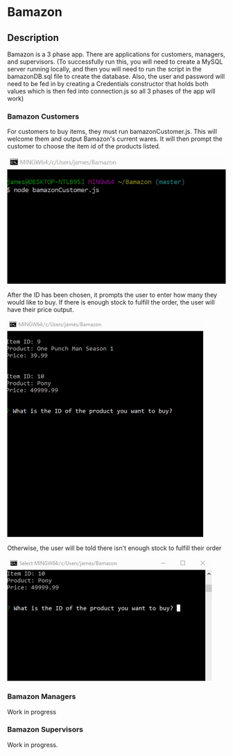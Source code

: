 # Bamazon

## Description
Bamazon is a 3 phase app. There are applications for customers, managers, and supervisors. (To successfully run this, you will need to create a MySQL server running locally, and then you will need to run the script in the bamazonDB.sql file to create the database. Also, the user and password will need to be fed in by creating a Credentials constructor that holds both values which is then fed into connection.js so all 3 phases of the app will work)

### Bamazon Customers
For customers to buy items, they must run bamazonCustomer.js. This will welcome them and output Bamazon's current wares. It will then prompt the customer to choose the item id of the products listed.

![Alt text](/images/customer/Welcome.gif?raw=true "Welcome to Bamazon")

After the ID has been chosen, it prompts the user to enter how many they would like to buy.
If there is enough stock to fulfill the order, the user will have their price output.

![Alt text](/images/customer/Working.gif?raw=true "Working Example")

Otherwise, the user will be told there isn't enough stock to fulfill their order

![Alt text](/images/customer/TooMany.gif?raw=true "Ordered Too Much")

### Bamazon Managers

Work in progress

### Bamazon Supervisors

Work in progress.
